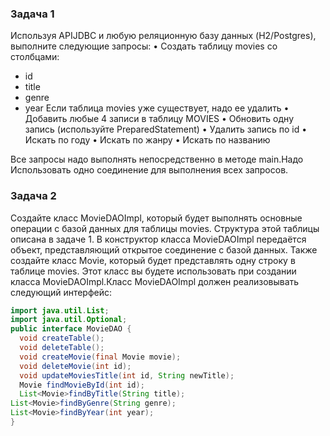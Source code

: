 ### Задача 1

Используя APIJDBC и любую реляционную базу данных (H2/Postgres), выполните следующие запросы:
•	Создать таблицу movies со столбцами: 
  - id
  - title
  - genre
  - year
  Если таблица movies уже существует, надо ее удалить
•	Добавить любые 4 записи в таблицу MOVIES
•	Обновить одну запись (используйте PreparedStatement)
•	Удалить запись по id
•	Искать по году
•	Искать по жанру
•	Искать по названию

Все запросы надо выполнять непосредственно в методе main.Надо Использовать одно соединение для выполнения всех запросов. 

### Задача 2

Создайте класс MovieDAOImpl, который будет выполнять основные операции с базой данных для таблицы movies. Структура этой таблицы описана в задаче 1. В конструктор класса MovieDAOImpl передаётся объект, представляющий открытое соединение с базой данных. Также создайте класс Movie, который будет представлять одну строку в таблице movies. Этот класс вы будете использовать при создании класса MovieDAOImpl.Класс MovieDAOImpl должен реализовывать следующий интерфейс:

```java
import java.util.List;
import java.util.Optional;
public interface MovieDAO {
  void createTable();
  void deleteTable();
  void createMovie(final Movie movie);
  void deleteMovie(int id);
  void updateMoviesTitle(int id, String newTitle);
  Movie findMovieById(int id);
  List<Movie>findByTitle(String title);
List<Movie>findByGenre(String genre);
List<Movie>findByYear(int year);
}
```

